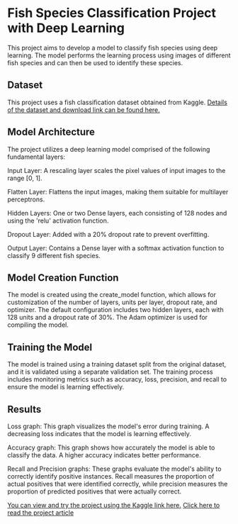 # Fish Species Classification Project with Deep Learning
This project aims to develop a model to classify fish species using deep learning. The model performs the learning process using images of different fish species and can then be used to identify these species.
## Dataset
This project uses a fish classification dataset obtained from Kaggle. [Details of the dataset and download link can be found here.](https://www.kaggle.com/datasets/crowww/a-large-scale-fish-dataset)
## Model Architecture
The project utilizes a deep learning model comprised of the following fundamental layers:
<p>Input Layer: A rescaling layer scales the pixel values of input images to the range [0, 1].</p>
<p>Flatten Layer: Flattens the input images, making them suitable for multilayer perceptrons.</p>
<p>Hidden Layers: One or two Dense layers, each consisting of 128 nodes and using the 'relu' activation function.</p>
<p>Dropout Layer: Added with a 20% dropout rate to prevent overfitting.</p>
<p>Output Layer: Contains a Dense layer with a softmax activation function to classify 9 different fish species.</p>

## Model Creation Function
The model is created using the create_model function, which allows for customization of the number of layers, units per layer, dropout rate, and optimizer. The default configuration includes two hidden layers, each with 128 units and a dropout rate of 30%. The Adam optimizer is used for compiling the model.
## Training the Model
The model is trained using a training dataset split from the original dataset, and it is validated using a separate validation set. The training process includes monitoring metrics such as accuracy, loss, precision, and recall to ensure the model is learning effectively.
## Results
<p>Loss graph: This graph visualizes the model's error during training. A decreasing loss indicates that the model is learning effectively.</p>
<p>Accuracy graph: This graph shows how accurately the model is able to classify the data. A higher accuracy indicates better performance.</p>
<p>Recall and Precision graphs: These graphs evaluate the model's ability to correctly identify positive instances. Recall measures the proportion of actual positives that were identified correctly, while precision measures the proportion of predicted positives that were actually correct.</p>

<a href="[https://medium.com/@melikee.sevinc/fish-species-classification-project-with-deep-learning-1b23969e8ce9](https://www.kaggle.com/code/melikesevin/dl-fishclassification)">You can view and try the project using the Kaggle link here.</a>
<a href="https://medium.com/@melikee.sevinc/fish-species-classification-project-with-deep-learning-1b23969e8ce9">Click here to read the project article</a>
